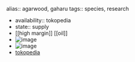 alias:: agarwood, gaharu
tags:: species, research

- availability:: tokopedia
- state:: supply
- [[high margin]] [[oil]]
- ![image](https://ipfs.io/ipfs/QmTB8iZE5q21mEhTHHoTSLUEMDSe3a14dDbHA8yAKJx6mb)
- ![image](https://ipfs.io/ipfs/QmcJZRqW3GPGkHafEWEA8RUGgntEoxmvD6ffCbsVXJkS8L)
- [tokopedia](https://www.tokopedia.com/pesonabibitunggul/bibit-kayu-gaharu-1-meter-bibit-pohon-gaharu-1-meter-unggul?extParam=ivf%3Dfalse%26src%3Dsearch)